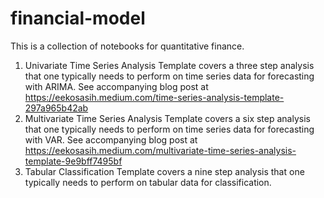 # financial-model

This is a collection of notebooks for quantitative finance.

1. Univariate Time Series Analysis Template covers a three step analysis that one typically needs to perform on time series data for forecasting with ARIMA. See accompanying blog post at https://eekosasih.medium.com/time-series-analysis-template-297a965b42ab
2. Multivariate Time Series Analysis Template covers a six step analysis that one typically needs to perform on time series data for forecasting with VAR. See accompanying blog post at https://eekosasih.medium.com/multivariate-time-series-analysis-template-9e9bff7495bf
3. Tabular Classification Template covers a nine step analysis that one typically needs to perform on tabular data for classification.
